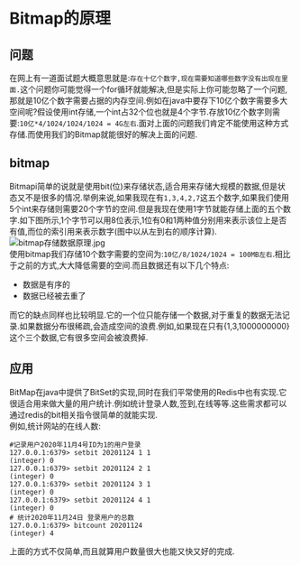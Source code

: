 # Bitmap的原理

## 问题

在网上有一道面试题大概意思就是:```存在十亿个数字,现在需要知道哪些数字没有出现在里面.```这个问题你可能觉得一个for循环就能解决,但是实际上你可能忽略了一个问题,那就是10亿个数字需要占据的内存空间.例如在java中要存下10亿个数字需要多大空间呢?假设使用int存储,一个int占32个位也就是4个字节.存放10亿个数字则需要:```10亿*4/1024/1024/1024 = 4G左右```.面对上面的问题我们肯定不能使用这种方式存储.而使用我们的Bitmap就能很好的解决上面的问题.

## bitmap

Bitmapi简单的说就是使用bit(位)来存储状态,适合用来存储大规模的数据,但是状态又不是很多的情况.举例来说,如果我现在有```1,3,4,2,7```这五个数字,如果我们使用5个int来存储则需要20个字节的空间.但是我现在使用1字节就能存储上面的五个数字.如下图所示,1个字节可以用8位表示,1位有0和1两种值分别用来表示该位上是否有值,而位的索引用来表示数字(图中以从左到右的顺序计算).  
![bitmap存储数据原理.jpg](https://i.loli.net/2020/11/24/HitE2DmNXy3w9do.png)  
使用bitmap我们存储10个数字需要的空间为:```10亿/8/1024/1024 = 100MB左右```.相比于之前的方式,大大降低需要的空间.而且数据还有以下几个特点:  

- 数据是有序的
- 数据已经被去重了

而它的缺点同样也比较明显.它的一个位只能存储一个数据,对于重复的数据无法记录.如果数据分布很稀疏,会造成空间的浪费.例如,如果现在只有{1,3,1000000000}这个三个数据,它有很多空间会被浪费掉.

## 应用

BitMap在java中提供了BitSet的实现,同时在我们平常使用的Redis中也有实现.它很适合用来做大量的用户统计.例如统计登录人数,签到,在线等等.这些需求都可以通过redis的bit相关指令很简单的就能实现.  
例如,统计网站的在线人数:  

```shell
#记录用户2020年11月4号ID为1的用户登录
127.0.0.1:6379> setbit 20201124 1 1
(integer) 0
127.0.0.1:6379> setbit 20201124 2 1
(integer) 0
127.0.0.1:6379> setbit 20201124 3 1
(integer) 0
127.0.0.1:6379> setbit 20201124 4 1
(integer) 0
# 统计2020年11月24日 登录用户的总数
127.0.0.1:6379> bitcount 20201124
(integer) 4
```

上面的方式不仅简单,而且就算用户数量很大也能又快又好的完成.
